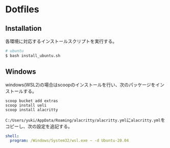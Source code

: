# Dotfiles

## Installation
各環境に対応するインストールスクリプトを実行する。
```sh
# ubuntu
$ bash install_ubuntu.sh
```

## Windows
windows(WSL2)の場合はscoopのインストールを行い、次のパッケージをインストールする。
```
scoop bucket add extras
scoop install ueli
scoop install alacritty
```

`C:/Users/yuki/AppData/Roaming/alacritty/alacritty.yml`に`alacritty.yml`をコピーし、次の設定を追記する。
```yml
shell:
  program: /Windows/System32/wsl.exe ~ -d Ubuntu-20.04
```

